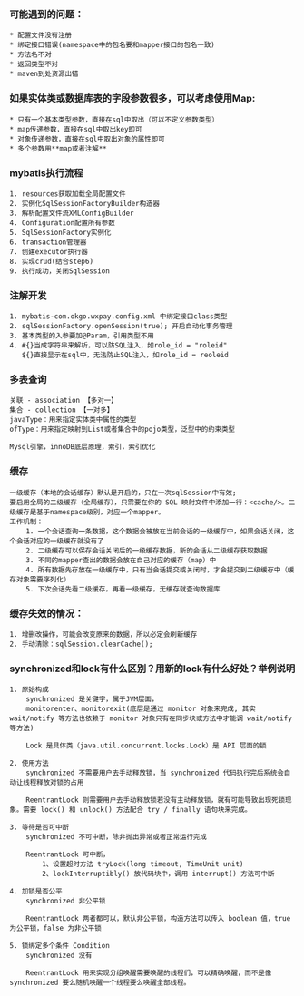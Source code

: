 ### 可能遇到的问题：
    * 配置文件没有注册
    * 绑定接口错误(namespace中的包名要和mapper接口的包名一致)
    * 方法名不对
    * 返回类型不对
    * maven到处资源出错

### 如果实体类或数据库表的字段参数很多，可以考虑使用Map:
    * 只有一个基本类型参数，直接在sql中取出（可以不定义参数类型）
    * map传递参数，直接在sql中取出key即可
    * 对象传递参数，直接在sql中取出对象的属性即可
    * 多个参数用**map或者注解**

### mybatis执行流程
    1. resources获取加载全局配置文件
    2. 实例化SqlSessionFactoryBuilder构造器
    3. 解析配置文件流XMLConfigBuilder
    4. Configuration配置所有参数
    5. SqlSessionFactory实例化
    6. transaction管理器
    7. 创建executor执行器
    8. 实现crud(结合step6)
    9. 执行成功，关闭SqlSession
    
### 注解开发
    1. mybatis-com.okgo.wxpay.config.xml 中绑定接口class类型
    2. sqlSessionFactory.openSession(true); 开启自动化事务管理
    3. 基本类型的入参要加@Param，引用类型不用
    4. #{}当成字符串来解析，可以防SQL注入，如role_id = "roleid" 
       ${}直接显示在sql中，无法防止SQL注入，如role_id = reoleid
       
### 多表查询
    关联 - association 【多对一】
    集合 - collection 【一对多】
    javaType：用来指定实体类中属性的类型
    ofType：用来指定映射到List或者集合中的pojo类型，泛型中的约束类型
    
    Mysql引擎，innoDB底层原理，索引，索引优化
    
### 缓存
    一级缓存（本地的会话缓存）默认是开启的，只在一次sqlSession中有效;
    要启用全局的二级缓存（全局缓存），只需要在你的 SQL 映射文件中添加一行：<cache/>。二级缓存是基于namespace级别，对应一个mapper。
    工作机制：
        1. 一个会话查询一条数据，这个数据会被放在当前会话的一级缓存中，如果会话关闭，这个会话对应的一级缓存就没有了
        2. 二级缓存可以保存会话关闭后的一级缓存数据，新的会话从二级缓存获取数据
        3. 不同的mapper查出的数据会放在自己对应的缓存（map）中
        4. 所有数据先存放在一级缓存中，只有当会话提交或关闭时，才会提交到二级缓存中（缓存对象需要序列化）
        5. 下次会话先看二级缓存，再看一级缓存，无缓存就查询数据库
        
### 缓存失效的情况：
    1. 增删改操作，可能会改变原来的数据，所以必定会刷新缓存
    2. 手动清除：sqlSession.clearCache();

### synchronized和lock有什么区别？用新的lock有什么好处？举例说明
    1. 原始构成
        synchronized 是关键字，属于JVM层面，
        monitorenter、monitorexit(底层是通过 monitor 对象来完成, 其实 wait/notify 等方法也依赖于 monitor 对象只有在同步块或方法中才能调 wait/notify 等方法)
                   
        Lock 是具体类（java.util.concurrent.locks.Lock）是 API 层面的锁
        
    2. 使用方法
        synchronized 不需要用户去手动释放锁，当 synchronized 代码执行完后系统会自动让线程释放对锁的占用
        
        ReentrantLock 则需要用户去手动释放锁若没有主动释放锁，就有可能导致出现死锁现象。需要 lock() 和 unlock() 方法配合 try / finally 语句块来完成。
    
    3. 等待是否可中断
        synchronized 不可中断，除非抛出异常或者正常运行完成
        
        ReentrantLock 可中断，
            1、设置超时方法 tryLock(long timeout, TimeUnit unit)
            2、lockInterruptibly() 放代码块中，调用 interrupt() 方法可中断
    
    4. 加锁是否公平
        synchronized 非公平锁
        
        ReentrantLock 两者都可以，默认非公平锁，构造方法可以传入 boolean 值，true 为公平锁，false 为非公平锁
       
    5. 锁绑定多个条件 Condition 
        synchronized 没有
        
        ReentrantLock 用来实现分组唤醒需要唤醒的线程们，可以精确唤醒，而不是像 synchronized 要么随机唤醒一个线程要么唤醒全部线程。